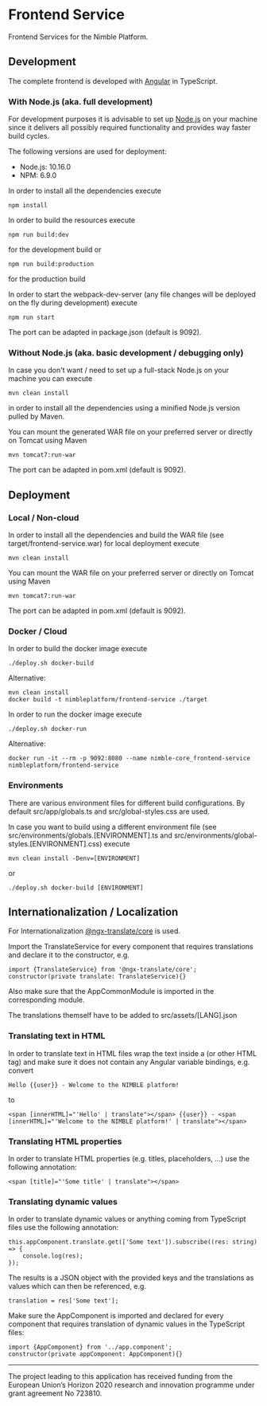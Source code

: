 # Frontend Service
Frontend Services for the Nimble Platform.

## Development

The complete frontend is developed with [Angular](https://angular.io) in TypeScript.

### With Node.js (aka. full development)
For development purposes it is advisable to set up [Node.js](https://nodejs.org/en/download/) on your machine since it delivers all possibly required functionality and provides way faster build cycles.

The following versions are used for deployment:
- Node.js: 10.16.0
- NPM: 6.9.0

In order to install all the dependencies execute
```shell
npm install
```

In order to build the resources execute
```shell
npm run build:dev
```
for the development build or
```shell
npm run build:production
```
for the production build

In order to start the webpack-dev-server (any file changes will be deployed on the fly during development) execute
```shell
npm run start
```
The port can be adapted in package.json (default is 9092).

### Without Node.js (aka. basic development / debugging only)
In case you don't want / need to set up a full-stack Node.js on your machine you can execute
```shell
mvn clean install
```
in order to install all the dependencies using a minified Node.js version pulled by Maven.

You can mount the generated WAR file on your preferred server or directly on Tomcat using Maven
```shell
mvn tomcat7:run-war
```

The port can be adapted in pom.xml (default is 9092).

## Deployment

### Local / Non-cloud
In order to install all the dependencies and build the WAR file (see target/frontend-service.war) for local deployment execute
```shell
mvn clean install
```

You can mount the WAR file on your preferred server or directly on Tomcat using Maven
```shell
mvn tomcat7:run-war
```

The port can be adapted in pom.xml (default is 9092).

### Docker / Cloud
In order to build the docker image execute
```shell
./deploy.sh docker-build
```
Alternative:
```shell
mvn clean install
docker build -t nimbleplatform/frontend-service ./target
```

In order to run the docker image execute
```shell
./deploy.sh docker-run
```
Alternative:
```shell
docker run -it --rm -p 9092:8080 --name nimble-core_frontend-service nimbleplatform/frontend-service
```

### Environments
There are various environment files for different build configurations. By default src/app/globals.ts and src/global-styles.css are used.

In case you want to build using a different environment file (see src/environments/globals.[ENVIRONMENT].ts and src/environments/global-styles.[ENVIRONMENT].css) execute
```shell
mvn clean install -Denv=[ENVIRONMENT]
```
or
```shell
./deploy.sh docker-build [ENVIRONMENT]
```

## Internationalization / Localization

For Internationalization [@ngx-translate/core](https://www.npmjs.com/package/@ngx-translate/core#usage) is used.

Import the TranslateService for every component that requires translations and declare it to the constructor, e.g.
```shell
import {TranslateService} from '@ngx-translate/core';
constructor(private translate: TranslateService){}
```
Also make sure that the AppCommonModule is imported in the corresponding module.

The translations themself have to be added to src/assets/[LANG].json

### Translating text in HTML

In order to translate text in HTML files wrap the text inside a <span> (or other HTML tag) and make sure it does not contain any Angular variable bindings, e.g. convert
```shell
Hello {{user}} - Welcome to the NIMBLE platform!
```
to
```shell
<span [innerHTML]="'Hello' | translate"></span> {{user}} - <span [innerHTML]="'Welcome to the NIMBLE platform!' | translate"></span>
```

### Translating HTML properties

In order to translate HTML properties (e.g. titles, placeholders, ...) use the following annotation:
```shell
<span [title]="'Some title' | translate"></span>
```

### Translating dynamic values

In order to translate dynamic values or anything coming from TypeScript files use the following annotation:
```shell
this.appComponent.translate.get(['Some text']).subscribe((res: string) => {
    console.log(res);
});
```
The results is a JSON object with the provided keys and the translations as values which can then be referenced, e.g.
```shell
translation = res['Some text'];
```
Make sure the AppComponent is imported and declared for every component that requires translation of dynamic values in the TypeScript files:
```shell
import {AppComponent} from '../app.component';
constructor(private appComponent: AppComponent){}
```

 ---
The project leading to this application has received funding from the European Union’s Horizon 2020 research and innovation programme under grant agreement No 723810.
